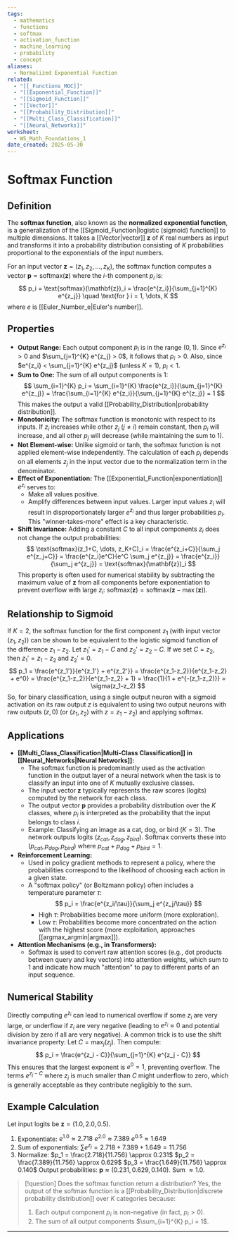 ```yaml
---
tags:
  - mathematics
  - functions
  - softmax
  - activation_function
  - machine_learning
  - probability
  - concept
aliases:
  - Normalized Exponential Function
related:
  - "[[_Functions_MOC]]"
  - "[[Exponential_Function]]"
  - "[[Sigmoid_Function]]"
  - "[[Vector]]"
  - "[[Probability_Distribution]]"
  - "[[Multi_Class_Classification]]"
  - "[[Neural_Networks]]"
worksheet:
  - WS_Math_Foundations_1
date_created: 2025-05-30
---
```

# Softmax Function

## Definition
The **softmax function**, also known as the **normalized exponential function**, is a generalization of the [[Sigmoid_Function|logistic (sigmoid) function]] to multiple dimensions. It takes a [[Vector|vector]] $\mathbf{z}$ of $K$ real numbers as input and transforms it into a probability distribution consisting of $K$ probabilities proportional to the exponentials of the input numbers.

For an input vector $\mathbf{z} = (z_1, z_2, \dots, z_K)$, the softmax function computes a vector $\mathbf{p} = \text{softmax}(\mathbf{z})$ where the $i$-th component $p_i$ is:
$$ p_i = \text{softmax}(\mathbf{z})_i = \frac{e^{z_i}}{\sum_{j=1}^{K} e^{z_j}} \quad \text{for } i = 1, \dots, K $$
where $e$ is [[Euler_Number_e|Euler's number]].

## Properties
- **Output Range:** Each output component $p_i$ is in the range $(0, 1)$.
  Since $e^{z_i} > 0$ and $\sum_{j=1}^{K} e^{z_j} > 0$, it follows that $p_i > 0$.
  Also, since $e^{z_i} < \sum_{j=1}^{K} e^{z_j}$ (unless $K=1$), $p_i < 1$.
- **Sum to One:** The sum of all output components is 1:
  $$ \sum_{i=1}^{K} p_i = \sum_{i=1}^{K} \frac{e^{z_i}}{\sum_{j=1}^{K} e^{z_j}} = \frac{\sum_{i=1}^{K} e^{z_i}}{\sum_{j=1}^{K} e^{z_j}} = 1 $$
  This makes the output a valid [[Probability_Distribution|probability distribution]].
- **Monotonicity:** The softmax function is monotonic with respect to its inputs. If $z_i$ increases while other $z_j$ ($j \neq i$) remain constant, then $p_i$ will increase, and all other $p_j$ will decrease (while maintaining the sum to 1).
- **Not Element-wise:** Unlike sigmoid or tanh, the softmax function is not applied element-wise independently. The calculation of each $p_i$ depends on all elements $z_j$ in the input vector due to the normalization term in the denominator.
- **Effect of Exponentiation:** The [[Exponential_Function|exponentiation]] $e^{z_i}$ serves to:
    - Make all values positive.
    - Amplify differences between input values. Larger input values $z_i$ will result in disproportionately larger $e^{z_i}$ and thus larger probabilities $p_i$. This "winner-takes-more" effect is a key characteristic.
- **Shift Invariance:** Adding a constant $C$ to all input components $z_i$ does not change the output probabilities:
  $$ \text{softmax}(z_1+C, \dots, z_K+C)_i = \frac{e^{z_i+C}}{\sum_j e^{z_j+C}} = \frac{e^{z_i}e^C}{e^C \sum_j e^{z_j}} = \frac{e^{z_i}}{\sum_j e^{z_j}} = \text{softmax}(\mathbf{z})_i $$
  This property is often used for numerical stability by subtracting the maximum value of $\mathbf{z}$ from all components before exponentiation to prevent overflow with large $z_i$: $\text{softmax}(\mathbf{z}) = \text{softmax}(\mathbf{z} - \max(\mathbf{z}))$.

## Relationship to Sigmoid
If $K=2$, the softmax function for the first component $z_1$ (with input vector $(z_1, z_2)$) can be shown to be equivalent to the logistic sigmoid function of the difference $z_1 - z_2$.
Let $z_1' = z_1 - C$ and $z_2' = z_2 - C$.
If we set $C = z_2$, then $z_1' = z_1 - z_2$ and $z_2' = 0$.
$$ p_1 = \frac{e^{z_1'}}{e^{z_1'} + e^{z_2'}} = \frac{e^{z_1-z_2}}{e^{z_1-z_2} + e^0} = \frac{e^{z_1-z_2}}{e^{z_1-z_2} + 1} = \frac{1}{1 + e^{-(z_1-z_2)}} = \sigma(z_1-z_2) $$
So, for binary classification, using a single output neuron with a sigmoid activation on its raw output $z$ is equivalent to using two output neurons with raw outputs $(z, 0)$ (or $(z_1, z_2)$ with $z=z_1-z_2$) and applying softmax.

## Applications
- **[[Multi_Class_Classification|Multi-Class Classification]] in [[Neural_Networks|Neural Networks]]:**
    - The softmax function is predominantly used as the activation function in the output layer of a neural network when the task is to classify an input into one of $K$ mutually exclusive classes.
    - The input vector $\mathbf{z}$ typically represents the raw scores (logits) computed by the network for each class.
    - The output vector $\mathbf{p}$ provides a probability distribution over the $K$ classes, where $p_i$ is interpreted as the probability that the input belongs to class $i$.
    - Example: Classifying an image as a cat, dog, or bird ($K=3$). The network outputs logits $(z_{cat}, z_{dog}, z_{bird})$. Softmax converts these into $(p_{cat}, p_{dog}, p_{bird})$ where $p_{cat}+p_{dog}+p_{bird}=1$.
- **Reinforcement Learning:**
    - Used in policy gradient methods to represent a policy, where the probabilities correspond to the likelihood of choosing each action in a given state.
    - A "softmax policy" (or Boltzmann policy) often includes a temperature parameter $\tau$:
      $$ p_i = \frac{e^{z_i/\tau}}{\sum_j e^{z_j/\tau}} $$
      - High $\tau$: Probabilities become more uniform (more exploration).
      - Low $\tau$: Probabilities become more concentrated on the action with the highest score (more exploitation, approaches [[argmax_argmin|argmax]]).
- **Attention Mechanisms (e.g., in Transformers):**
    - Softmax is used to convert raw attention scores (e.g., dot products between query and key vectors) into attention weights, which sum to 1 and indicate how much "attention" to pay to different parts of an input sequence.

## Numerical Stability
Directly computing $e^{z_i}$ can lead to numerical overflow if some $z_i$ are very large, or underflow if $z_i$ are very negative (leading to $e^{z_i} \approx 0$ and potential division by zero if all are very negative).
A common trick is to use the shift invariance property:
Let $C = \max_j(z_j)$. Then compute:
$$ p_i = \frac{e^{z_i - C}}{\sum_{j=1}^{K} e^{z_j - C}} $$
This ensures that the largest exponent is $e^0 = 1$, preventing overflow. The terms $e^{z_j-C}$ where $z_j$ is much smaller than $C$ might underflow to zero, which is generally acceptable as they contribute negligibly to the sum.

## Example Calculation
Let input logits be $\mathbf{z} = (1.0, 2.0, 0.5)$.
1.  Exponentiate:
    $e^{1.0} \approx 2.718$
    $e^{2.0} \approx 7.389$
    $e^{0.5} \approx 1.649$
2.  Sum of exponentials:
    $\sum e^{z_j} = 2.718 + 7.389 + 1.649 = 11.756$
3.  Normalize:
    $p_1 = \frac{2.718}{11.756} \approx 0.231$
    $p_2 = \frac{7.389}{11.756} \approx 0.629$
    $p_3 = \frac{1.649}{11.756} \approx 0.140$
Output probabilities: $\mathbf{p} \approx (0.231, 0.629, 0.140)$. Sum $\approx 1.0$.

>[!question] Does the softmax function return a distribution?
>Yes, the output of the softmax function is a [[Probability_Distribution|discrete probability distribution]] over $K$ categories because:
>1. Each output component $p_i$ is non-negative (in fact, $p_i > 0$).
>2. The sum of all output components $\sum_{i=1}^{K} p_i = 1$.

---